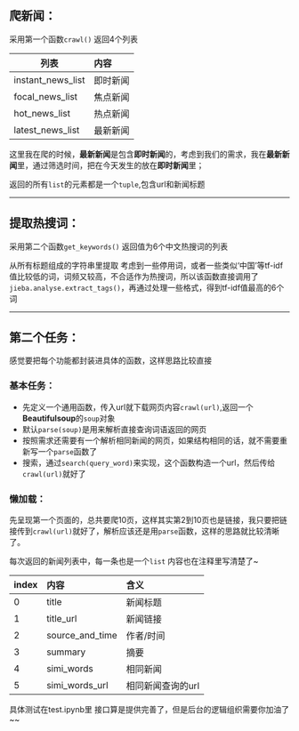 
## 爬新闻：
采用第一个函数```crawl()```
返回4个列表

|列表|内容|
|---|:---|
|instant_news_list|即时新闻|
|focal_news_list|焦点新闻|
|hot_news_list|热点新闻|
|latest_news_list|最新新闻|

这里我在爬的时候，**最新新闻**是包含**即时新闻**的，考虑到我们的需求，我在**最新新闻**里，通过筛选时间，把在今天发生的放在**即时新闻**里；

返回的所有```list```的元素都是一个```tuple```,包含url和新闻标题

---

## 提取热搜词：
采用第二个函数```get_keywords()```
返回值为6个中文热搜词的列表

从所有标题组成的字符串里提取
考虑到一些停用词，或者一些类似‘中国’等tf-idf值比较低的词，词频又较高，不合适作为热搜词，所以该函数直接调用了```jieba.analyse.extract_tags()```，再通过处理一些格式，得到tf-idf值最高的6个词


---

## 第二个任务：

感觉要把每个功能都封装进具体的函数，这样思路比较直接

### 基本任务：
- 先定义一个通用函数，传入url就下载网页内容`crawl(url)`,返回一个**Beautifulsoup**的`soup`对象
- 默认`parse(soup)`是用来解析直接查询词语返回的网页
- 按照需求还需要有一个解析相同新闻的网页，如果结构相同的话，就不需要重新写一个`parse`函数了
- 搜索，通过`search(query_word)`来实现，这个函数构造一个url，然后传给`crawl(url)`就好了

### 懒加载：
先呈现第一个页面的，总共要爬10页，这样其实第2到10页也是链接，我只要把链接传到`crawl(url)`就好了，解析应该还是用`parse`函数，这样的思路就比较清晰了。

每次返回的新闻列表中，每一条也是一个`list`
内容也在注释里写清楚了~

|index|内容|含义|
|---|:---|:---|
|0|title |新闻标题|
|1|title_url |新闻链接|
|2|source_and_time |作者/时间|
|3|summary |摘要|
|4|simi_words |相同新闻|
|5|simi_words_url |相同新闻查询的url|

具体测试在test.ipynb里
接口算是提供完善了，但是后台的逻辑组织需要你加油了~~




